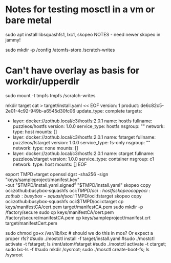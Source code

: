 # Notes for testing mosctl in a vm or bare metal

sudo apt install libsquashfs1, lxc1, skopeo
NOTES - need newer skopeo in jammy!

sudo mkdir -p /config /atomfs-store /scratch-writes
# Can't have overlay as basis for workdir/upperdir
sudo mount -t tmpfs tmpfs /scratch-writes

mkdir target
cat > target/install.yaml << EOF
version: 1
product: de6c82c5-2e01-4c92-949b-a6545d30fc06
update_type: complete
targets:
  - layer: docker://zothub.local/c3/hostfs:2.0.1
    name: hostfs
    fullname: puzzleos/hostfs
    version: 1.0.0
    service_type: hostfs
    nsgroup: ""
    network:
      type: host
    mounts: []
  - layer: docker://zothub.local/c3/hostfs:2.0.1
    name: fstarget
    fullname: puzzleos/fstarget
    version: 1.0.0
    service_type: fs-only
    nsgroup: ""
    network:
      type: none
    mounts: []
  - layer: docker://zothub.local/c3/hostfs:2.0.1
    name: ctarget
    fullname: puzzleos/ctarget
    version: 1.0.0
    service_type: container
    nsgroup: c1
    network:
      type: host
    mounts: []
EOF

export TMPD=target
openssl dgst -sha256 -sign "keys/sampleproject/manifest.key" \
	-out "$TMPD/install.yaml.signed" "$TMPD/install.yaml"
skopeo copy oci:zothub:busybox-squashfs oci:$TMPD/oci:hostfs
skopeo copy oci:zothub:busybox-squashfs oci:$TMPD/oci:fstarget
skopeo copy oci:zothub:busybox-squashfs oci:$TMPD/oci:ctarget
cp keys/manifestCA/cert.pem target/manifestCA.pem
sudo mkdir -p /factory/secure
sudo cp keys/manifestCA/cert.pem /factory/secure/manifestCA.pem
cp keys/sampleproject/manifest.crt target/manifestCert.pem

sudo chmod go+x /var/lib/lxc  # should we do this in mos?  Or expect a proper rfs?
#sudo ./mostctl install -f target/install.yaml
#sudo ./mostctl activate -t fstarget; ls /mnt/atom/fstarget
#sudo ./mostctl activate -t ctarget; sudo lxc-ls -f
#sudo mkdir /sysroot; sudo ./mosctl create-boot-fs; ls /sysroot
